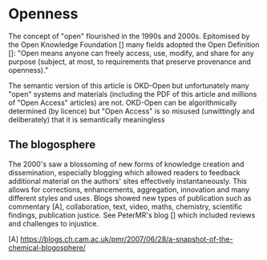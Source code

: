 #  Openness 

The concept of "open" flourished in the 1990s and 2000s. Epitomised by the Open Knowledge Foundation [] many fields adopted the Open Definition []:
"Open means anyone can freely access, use, modify, and share for any purpose (subject, at most, to requirements that preserve provenance and openness).”

The semantic version of this article is OKD-Open but unfortunately many "open" systems and materials (including the PDF of this article and millions of "Open Access" articles) are not. OKD-Open can be algorithmically determined (by licence) but "Open Access" is so misused (unwittingly and deliberately) that it is semantically meaningless

## The blogosphere

The 2000's saw a blossoming of new forms of knowledge creation and dissemination, especially blogging which allowed readers to feedback additional material on the authors' sites effectively instantaneously. This allows for corrections, enhancements, aggregation, innovation and many different styles and uses. Blogs showed new types of publication such as commentary [A], collaboration, text, video, maths, chemistry, scientific findings, publication justice. See PeterMR's blog [] which included reviews and challenges to injustice. 


[A] https://blogs.ch.cam.ac.uk/pmr/2007/06/28/a-snapshot-of-the-chemical-blogosphere/